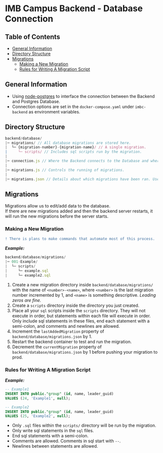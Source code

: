 # IMB Campus Backend - Database Connection

## Table of Contents
- [General Information](#general-information)
- [Directory Structure](#directory-structure)
- [Migrations](#migrations)
  - [Making a New Migration](#making-a-new-migration)
  - [Rules for Writing A Migration Script](#rules-for-writing-a-migration-script)

## General Information
- Using [node-postgres] to interface the connection between the Backend and Postgres Database.
- Connection options are set in the `docker-compose.yaml` under `imbc-backend` as environment variables.

## Directory Structure

``` JavaScript
backend/database/
|─ migrations/ // All database migrations are stored here.
|  └─ {migration-number}-{migration-name}/ // A single migration.
|     └─ scripts/ // Includes sql scripts run by the migration.
|
|─ connection.js // Where the Backend connects to the Database and where queries are executed.
|
|─ migrations.js // Controls the running of migrations.
|
|─ migrations.json // Details about which migrations have been ran. Used by migrations.js when checking for new migrations.
```

## Migrations
Migrations allow us to edit/add data to the database.  
If there are new migrations added and then the backend server restarts, it will run the new migrations before the server starts.  

### Making a New Migration

``` Diff
! There is plans to make commands that automate most of this process.
```

_**Example:**_

``` JavaScript
backend/database/migrations/
|─ 001-Example/
|  └─ scripts/
|     └─ example.sql
|     └─ example2.sql
```

1. Create a new migration directory inside `backend/database/migrations/` with the name of `<number>-<name>`, where `<number>` is the last migration number incremented by 1, and `<name>` is something descriptive. _Leading zeros are fine._
2. Create a `scripts` directory inside the directory you just created.
3. Place all your `sql` scripts inside the `scripts` directory. They will not execute in order, but statements within each file will execute in order. Only include sql statements in these files, end each statement with a semi-colon, and comments and newlines are allowed.
4. Increment the `lastAddedMigration` property of `backend/database/migrations.json` by 1.
5. Restart the backend container to test and run the migration.
6. Decrement the `currentMigration` property of `backend/database/migrations.json` by 1 before pushing your migration to prod.

### Rules for Writing A Migration Script
_**Example:**_

``` SQL
-- Example1
INSERT INTO public."group" (id, name, leader_guid) 
VALUES (24, 'Example1', null);

-- Example2
INSERT INTO public."group" (id, name, leader_guid) 
VALUES (25, 'Example2', null);
```

- Only `.sql` files within the `scripts/` directory will be run by the migration.
- Only write sql statements in the `sql` files.
- End sql statements with a semi-colon.
- Comments are allowed. Comments in sql start with `--`.
- Newlines between statements are allowed.

<!-- Link References -->
[node-postgres]: https://node-postgres.com/
